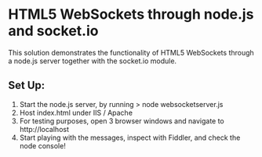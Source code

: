 # HTML5 WebSockets through node.js and socket.io #

This solution demonstrates the functionality of HTML5 WebSockets through a node.js server together with the socket.io module.

## Set Up: ##

1. Start the node.js server, by running > node websocketserver.js
2. Host index.html under IIS / Apache
3. For testing purposes, open 3 browser windows and navigate to http://localhost
4. Start playing with the messages, inspect with Fiddler,  and check the node console!